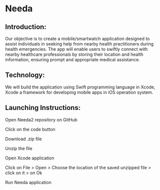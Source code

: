 # Needa

## Introduction:
Our objective is to create a mobile/smartwatch application designed to assist individuals in seeking help from nearby health practitioners during health emergencies. The app will enable users to swiftly connect with nearby healthcare professionals by storing their location and health information, ensuring prompt and appropriate medical assistance.

## Technology:
We will build the application using Swift programming language in Xcode, Xcode a framework for developing mobile apps in iOS operation system.

## Launching Instructions:
Open Needa2 repository on GitHub

Click on the code button

Download .zip file

Unzip the file

Open Xcode application

Click on File > Open > Choose the location of the saved unzipped file > click on it > on Ok

Run Needa application
